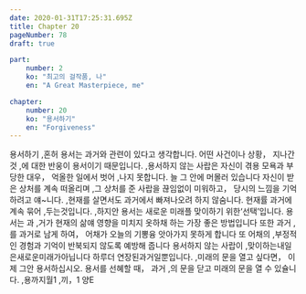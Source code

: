 ```yaml
---
date: 2020-01-31T17:25:31.695Z
title: Chapter 20
pageNumber: 78
draft: true

part:
    number: 2
    ko: "최고의 걸작품, 나"
    en: "A Great Masterpiece, me"

chapter:
    number: 20
    ko: "용서하기"
    en: "Forgiveness"
---
```

용서하기 ,혼허 용서는 과거와 관련이 있다고 생각합니다. 어떤 사건이나 상황， 지나간 것 ,에 대한 반웅이 용서이기 때문입니다. ,용서하지 않는 사랍은 자신이 겪용 모욕과 부당한 대우， 억올한 일에서 벗어 ,나지 못합니다. 늘 그 안에 머몰러 있습니다 자신이 받은 상처를 계속 떠올리며 ,그 상처를 준 사랍을 끊임없이 미워하고， 당시의 느낌을 기억하려고 얘~니다. ,현재를 살면서도 과거에서 빠져나오려 하지 않숨니다. 현재률 과거에 계속 묶어 ,두는것입니다. ,하지안 용서는 새로운 미래플 맞이하기 위한‘선택’입니다. 용서는 과 ,거가 현재의 삶얘 영향을 미치지 옷하채 하는 가장 좋은 방법입니다 또한 과거 ,를 과거로 남게 하여， 어채가 오늘의 기뽕융 앗아가지 못하게 합니다 또 어채의 ,부정적인 경험과 기억이 반북되지 않도록 예방해 줍니다 용서하지 않는 사랍이 ,맞이하는내일은새로운미래가아닙니다 하루더 연장된과거일뿐입니다. ,미래의 문을 열고 싶다면， 이제 그안 용서하십시오. 용서를 선혜할 때， 과거 ,의 문을 닫고 미래의 문을 열 수 있슐니다. ,용까지월1 ,끼，1 양E
